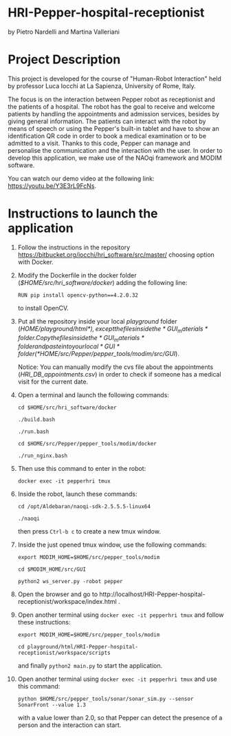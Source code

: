 # HRI-Pepper-hospital-receptionist
by Pietro Nardelli and Martina Valleriani


# Project Description
This project is developed for the course of "Human-Robot Interaction" held by professor Luca Iocchi at La Sapienza, University of Rome, Italy.

The focus is on the interaction between Pepper robot as receptionist and the patients of a hospital. The robot has the goal to receive and welcome patients by handling the appointments and admission services, besides by giving general information. The patients can interact with the robot by means of speech or using the Pepper's built-in tablet and have to show an identification QR code in order to book a medical examination or to be admitted to a visit. Thanks to this code, Pepper can manage and personalise the communication and the interaction with the user.
In order to develop this application, we make use of the NAOqi framework and MODIM software.

You can watch our demo video at the following link: https://youtu.be/Y3E3rL9FcNs.

# Instructions to launch the application
1. Follow the instructions in the repository https://bitbucket.org/iocchi/hri_software/src/master/ choosing option with Docker.

2. Modify the Dockerfile in the docker folder (*$HOME/src/hri_software/docker*) adding the following line:

    `RUN pip install opencv-python==4.2.0.32`
    
   to install OpenCV.

3. Put all the repository inside your local *playground* folder (*$HOME/playground/html*), except the files inside the *GUI_materials* folder.
   Copy the files inside the *GUI_materials* folder and paste into your local *GUI* folder (*$HOME/src/Pepper/pepper_tools/modim/src/GUI*).

   Notice: You can manually modify the cvs file about the appointments (*HRI_DB_appointments.csv*) in order to check if someone has a medical visit for the current date.
   
4. Open a terminal and launch the following commands:

    `cd $HOME/src/hri_software/docker`
    
    `./build.bash`
    
    `./run.bash`
    
    `cd $HOME/src/Pepper/pepper_tools/modim/docker`
    
    `./run_nginx.bash`
    
5. Then use this command to enter in the robot:
    
    `docker exec -it pepperhri tmux`

6. Inside the robot, launch these commands:
    
    `cd /opt/Aldebaran/naoqi-sdk-2.5.5.5-linux64`
    
    `./naoqi`
    
    then press `Ctrl-b c` to create a new tmux window.

7. Inside the just opened tmux window, use the following commands:
    
    `export MODIM_HOME=$HOME/src/pepper_tools/modim`
    
    `cd $MODIM_HOME/src/GUI`
    
    `python2 ws_server.py -robot pepper`
 
8. Open the browser and go to http://localhost/HRI-Pepper-hospital-receptionist/workspace/index.html .
    
9. Open another terminal using `docker exec -it pepperhri tmux` and follow these instructions:
    
    `export MODIM_HOME=$HOME/src/pepper_tools/modim`
    
    `cd playground/html/HRI-Pepper-hospital-receptionist/workspace/scripts`
    
    and finally `python2 main.py` to start the application.

10. Open another terminal using `docker exec -it pepperhri tmux` and use this command:
    
    `python $HOME/src/pepper_tools/sonar/sonar_sim.py --sensor SonarFront --value 1.3`
    
    with a value lower than 2.0, so that Pepper can detect the presence of a person and the interaction can start.
